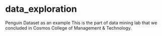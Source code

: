# data_exploration
Penguin Dataset as an example
This is the part of data mining lab that we concluded in Cosmos College of Management & Technology.
